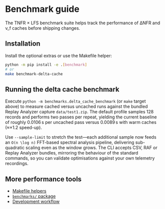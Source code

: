 # Benchmark guide

The TNFR × LFS benchmark suite helps track the performance of ΔNFR and ν_f
caches before shipping changes.

## Installation

Install the optional extras or use the Makefile helper:

```bash
python -m pip install -e .[benchmark]
# or
make benchmark-delta-cache
```

## Running the delta cache benchmark

Execute `python -m benchmarks.delta_cache_benchmark` (or `make` target above) to
measure cached versus uncached runs against the bundled Replay Analyzer capture
`data/test1.zip`. The default profile samples 128 records and performs two
passes per repeat, yielding the current baseline of roughly 0.0106 s per
uncached pass versus 0.0089 s with warm caches (≈×1.2 speed-up).

Use `--sample-limit` to stretch the test—each additional sample now feeds an
``O(n \log n)`` FFT-based spectral analysis pipeline, delivering sub-quadratic
scaling even as the window grows. The CLI accepts CSV, RAF or Replay Analyzer
bundles, mirroring the behaviour of the standard commands, so you can validate
optimisations against your own telemetry recordings.

## More performance tools

* [Makefile helpers](../Makefile)
* [`benchmarks/` package](../benchmarks)
* [Development workflow](DEVELOPMENT.md)
